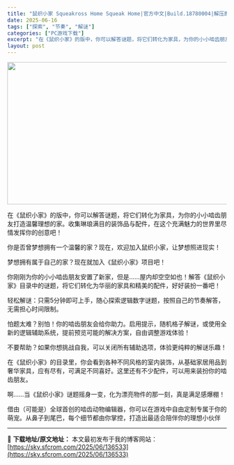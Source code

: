 ```yaml
---
title: "鼠织小家 Squeakross Home Squeak Home|官方中文|Build.18780004|解压即撸|"
date: 2025-06-16
tags: ["探索", "节奏", "解谜"]
categories: ["PC游戏下载"]
excerpt: "在《鼠织小家》的版中，你可以解答谜题，将它们转化为家具，为你的小小啮齿朋友打造温馨理想的家。收集琳琅满目的装饰品与配件，在这个充满魅力的世界里尽情发挥你的创意吧！ 你是否曾梦想拥有一个温馨的家？现在，欢迎加入鼠织小家，让梦想照进现实！ 梦想拥有属于自己的家？现在就加入《鼠织小家》项目吧！ 你刚刚为你&hellip;"
layout: post
---
```


<img class="aligncenter size-full wp-image-136342" src="https://sky.sfcrom.com/wp-content/uploads/2025/06/2025061410341087.webp" alt="" width="700" height="327" />

在《鼠织小家》的版中，你可以解答谜题，将它们转化为家具，为你的小小啮齿朋友打造温馨理想的家。收集琳琅满目的装饰品与配件，在这个充满魅力的世界里尽情发挥你的创意吧！

你是否曾梦想拥有一个温馨的家？现在，欢迎加入鼠织小家，让梦想照进现实！

梦想拥有属于自己的家？现在就加入《鼠织小家》项目吧！

你刚刚为你的小小啮齿朋友安置了新家，但是……屋内却空空如也！解答《鼠织小家》目录中的谜题，将它们转化为华丽的家具和精美的配件，好好装扮一番吧！

轻松解谜：只需5分钟即可上手，随心探索逻辑数字谜题，按照自己的节奏解答，无需担心时间限制。

怕题太难？别怕！你的啮齿朋友会给你助力。启用提示，随机格子解谜，或使用全新的逻辑辅助系统，提前预览可能的解决方案，自由调整游戏体验！

不要帮助？如果你想挑战自我，可以关闭所有辅助选项，体验更纯粹的解谜乐趣！

在《鼠织小家》的目录里，你会看到各种不同风格的室内装饰，从基础家居用品到奢华家具，应有尽有，可满足不同喜好。这里还有不少配件，可以用来装扮你的啮齿朋友。

啊……当《鼠织小家》谜题摇身一变，化为漂亮物件的那一刻，真是满足感爆棚！

借由（可能是）全球首创的啮齿动物编辑器，你可以在游戏中自由定制专属于你的萌宠。从鼻子到尾巴，每个细节都由你掌控，打造出最适合陪伴你的理想小伙伴

---
📖 **下载地址/原文地址：** 本文最初发布于我的博客网站：[https://sky.sfcrom.com/2025/06/136533](https://sky.sfcrom.com/2025/06/136533)
